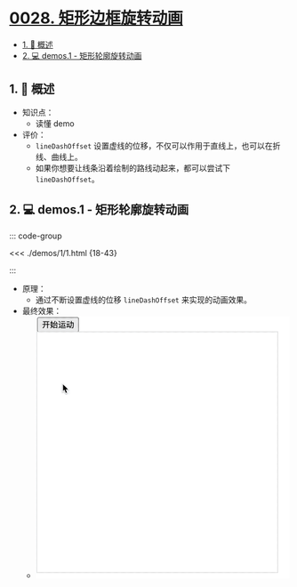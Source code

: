 # [0028. 矩形边框旋转动画](https://github.com/Tdahuyou/TNotes.canvas/tree/main/notes/0028.%20%E7%9F%A9%E5%BD%A2%E8%BE%B9%E6%A1%86%E6%97%8B%E8%BD%AC%E5%8A%A8%E7%94%BB)

<!-- region:toc -->

- [1. 📝 概述](#1--概述)
- [2. 💻 demos.1 - 矩形轮廓旋转动画](#2--demos1---矩形轮廓旋转动画)

<!-- endregion:toc -->

## 1. 📝 概述

- 知识点：
  - 读懂 demo
- 评价：
  - `lineDashOffset` 设置虚线的位移，不仅可以作用于直线上，也可以在折线、曲线上。
  - 如果你想要让线条沿着绘制的路线动起来，都可以尝试下 `lineDashOffset`。

## 2. 💻 demos.1 - 矩形轮廓旋转动画

::: code-group

<<< ./demos/1/1.html {18-43}

:::

- 原理：
  - 通过不断设置虚线的位移 `lineDashOffset` 来实现的动画效果。
- 最终效果：
  - ![gif](assets/矩形边框旋转动画.gif)
